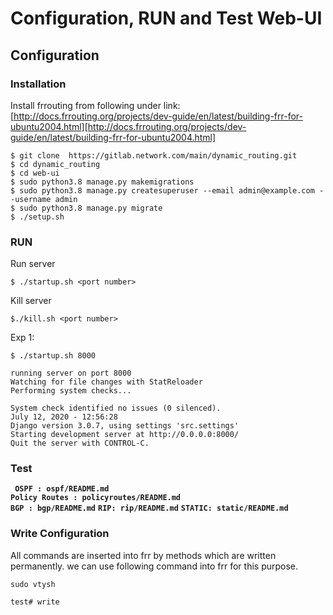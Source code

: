 
# Configuration, RUN and Test Web-UI

## Configuration
### Installation

Install frrouting from following under link:\
[http://docs.frrouting.org/projects/dev-guide/en/latest/building-frr-for-ubuntu2004.html][http://docs.frrouting.org/projects/dev-guide/en/latest/building-frr-for-ubuntu2004.html]
```
$ git clone  https://gitlab.network.com/main/dynamic_routing.git
$ cd dynamic_routing
$ cd web-ui
$ sudo python3.8 manage.py makemigrations
$ sudo python3.8 manage.py createsuperuser --email admin@example.com --username admin
$ sudo python3.8 manage.py migrate
$ ./setup.sh
```
### RUN
Run server

```
$ ./startup.sh <port number>
```

Kill server

```
$./kill.sh <port number>
```
Exp 1:

```
$ ./startup.sh 8000

running server on port 8000
Watching for file changes with StatReloader
Performing system checks...

System check identified no issues (0 silenced).
July 12, 2020 - 12:56:28
Django version 3.0.7, using settings 'src.settings'
Starting development server at http://0.0.0.0:8000/
Quit the server with CONTROL-C.

```
### Test
****` OSPF : ospf/README.md`**** \
****`Policy Routes : policyroutes/README.md`**** \
****`BGP : bgp/README.md`****
****`RIP: rip/README.md`****
****`STATIC: static/README.md`****
### Write Configuration
All commands are inserted into frr by methods which are written permanently. we can use following command into frr for this purpose.
```
sudo vtysh

test# write
``` 
[http://docs.frrouting.org/projects/dev-guide/en/latest/building-frr-for-ubuntu2004.html]: http://docs.frrouting.org/projects/dev-guide/en/latest/building-frr-for-ubuntu2004.html
